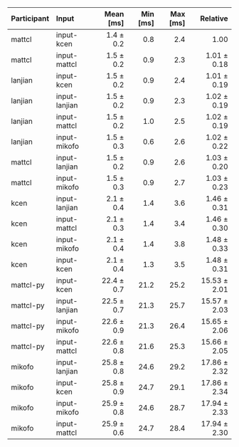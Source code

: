 | Participant | Input | Mean [ms] | Min [ms] | Max [ms] | Relative |
|:---|:---|---:|---:|---:|---:|
| mattcl | input-kcen | 1.4 ± 0.2 | 0.8 | 2.4 | 1.00 |
| mattcl | input-mattcl | 1.5 ± 0.2 | 0.9 | 2.3 | 1.01 ± 0.18 |
| lanjian | input-kcen | 1.5 ± 0.2 | 0.9 | 2.4 | 1.01 ± 0.19 |
| lanjian | input-lanjian | 1.5 ± 0.2 | 0.9 | 2.3 | 1.02 ± 0.19 |
| lanjian | input-mattcl | 1.5 ± 0.2 | 1.0 | 2.5 | 1.02 ± 0.19 |
| lanjian | input-mikofo | 1.5 ± 0.3 | 0.6 | 2.6 | 1.02 ± 0.22 |
| mattcl | input-lanjian | 1.5 ± 0.2 | 0.9 | 2.6 | 1.03 ± 0.20 |
| mattcl | input-mikofo | 1.5 ± 0.3 | 0.9 | 2.7 | 1.03 ± 0.23 |
| kcen | input-lanjian | 2.1 ± 0.4 | 1.4 | 3.6 | 1.46 ± 0.31 |
| kcen | input-mattcl | 2.1 ± 0.3 | 1.4 | 3.4 | 1.46 ± 0.30 |
| kcen | input-mikofo | 2.1 ± 0.4 | 1.4 | 3.8 | 1.48 ± 0.33 |
| kcen | input-kcen | 2.1 ± 0.4 | 1.3 | 3.5 | 1.48 ± 0.31 |
| mattcl-py | input-kcen | 22.4 ± 0.7 | 21.2 | 25.2 | 15.53 ± 2.01 |
| mattcl-py | input-lanjian | 22.5 ± 0.7 | 21.3 | 25.7 | 15.57 ± 2.03 |
| mattcl-py | input-mikofo | 22.6 ± 0.9 | 21.3 | 26.4 | 15.65 ± 2.06 |
| mattcl-py | input-mattcl | 22.6 ± 0.8 | 21.6 | 25.3 | 15.66 ± 2.05 |
| mikofo | input-lanjian | 25.8 ± 0.8 | 24.6 | 29.2 | 17.86 ± 2.32 |
| mikofo | input-kcen | 25.8 ± 0.9 | 24.7 | 29.1 | 17.86 ± 2.34 |
| mikofo | input-mikofo | 25.9 ± 0.8 | 24.6 | 28.7 | 17.94 ± 2.33 |
| mikofo | input-mattcl | 25.9 ± 0.6 | 24.7 | 28.4 | 17.94 ± 2.30 |
